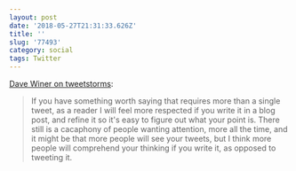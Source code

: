 ```yaml
---
layout: post
date: '2018-05-27T21:31:33.626Z'
title: ''
slug: '77493'
category: social
tags: Twitter
---
```

[Dave Winer on tweetstorms](http://scripting.com/2018/05/24.html#a140126):

>If you have something worth saying that requires more than a single tweet, as a reader I will feel more respected if you write it in a blog post, and refine it so it&#39;s easy to figure out what your point is. There still is a cacaphony of people wanting attention, more all the time, and it might be that more people will see your tweets, but I think more people will comprehend your thinking if you write it, as opposed to tweeting it.
